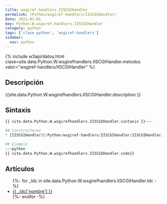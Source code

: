 ```yaml
---
title: wsgiref.handlers.IISCGIHandler
permalink: /Python/wsgiref-handlers/IISCGIHandler/
date: 2021-01-01
key: Python.W.wsgiref.handlers.IISCGIHandler
category: python
tags: ['clase python', 'wsgiref-handlers']
sidebar: 
  nav: python
---
```


{% include w3api/datos.html clase=site.data.Python.W.wsgirefhandlers.IISCGIHandler.metodos valor="wsgiref-handlers/IISCGIHandler" %}

## Descripción
{{site.data.Python.W.wsgirefhandlers.IISCGIHandler.description }}

## Sintaxis
~~~python
{{ site.data.Python.W.wsgirefhandlers.IISCGIHandler.sintaxis }}~~~

## Constructores
* [IISCGIHandler](/Python/wsgiref-handlers/IISCGIHandler/IISCGIHandler/)

## Ejemplo
~~~python
{{ site.data.Python.W.wsgirefhandlers.IISCGIHandler.code}}
~~~

## Artículos
<ul>
{%- for _ldc in site.data.Python.W.wsgirefhandlers.IISCGIHandler.ldc -%}
   <li>
       <a href="{{_ldc['url'] }}">{{ _ldc['nombre'] }}</a>
   </li>
{%- endfor -%}
</ul>
